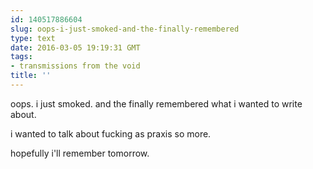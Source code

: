 ```yaml
---
id: 140517886604
slug: oops-i-just-smoked-and-the-finally-remembered
type: text
date: 2016-03-05 19:19:31 GMT
tags:
- transmissions from the void
title: ''
---
```


oops. i just smoked. and the finally remembered what i wanted to write about.

i wanted to talk about fucking as praxis so more. 

hopefully i'll remember tomorrow.